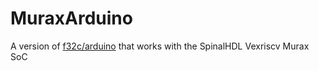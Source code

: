 # MuraxArduino
A version of [f32c/arduino](https://github.com/f32c/arduino) that works with the SpinalHDL Vexriscv Murax SoC
